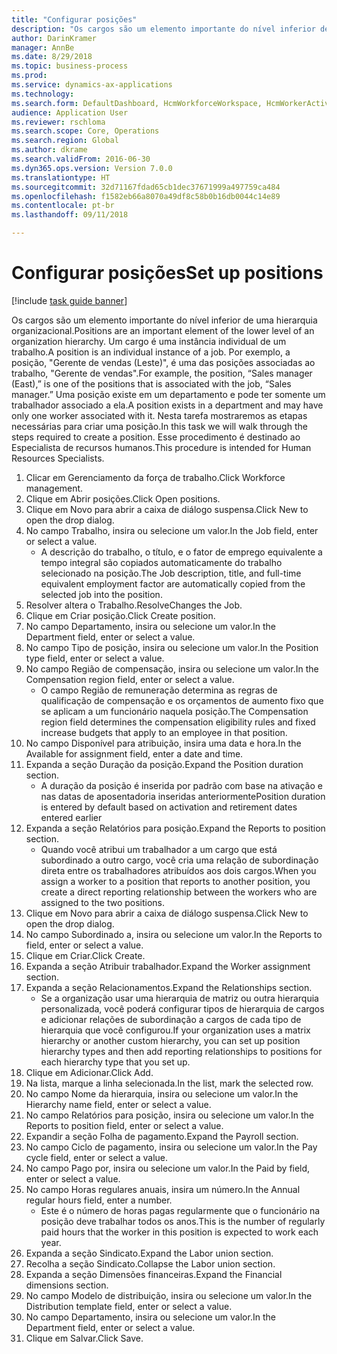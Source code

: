 ```yaml
--- 
title: "Configurar posições"
description: "Os cargos são um elemento importante do nível inferior de uma hierarquia organizacional."
author: DarinKramer
manager: AnnBe
ms.date: 8/29/2018
ms.topic: business-process
ms.prod: 
ms.service: dynamics-ax-applications
ms.technology: 
ms.search.form: DefaultDashboard, HcmWorkforceWorkspace, HcmWorkerActivityChart, HcmAllWorkersListPart, HcmPosition, HcmPositionNewPosition, HcmJobLookup, HcmPositionReportsToDialog, HcmPositionLookup, FinancialDimensionDefaultTemplatesLookup, DimensionLookup
audience: Application User
ms.reviewer: rschloma
ms.search.scope: Core, Operations
ms.search.region: Global
ms.author: dkrame
ms.search.validFrom: 2016-06-30
ms.dyn365.ops.version: Version 7.0.0
ms.translationtype: HT
ms.sourcegitcommit: 32d71167fdad65cb1dec37671999a497759ca484
ms.openlocfilehash: f1582eb66a8070a49df8c58b0b16db0044c14e89
ms.contentlocale: pt-br
ms.lasthandoff: 09/11/2018

---
```

# <a name="set-up-positions"></a><span data-ttu-id="7e1eb-103">Configurar posições</span><span class="sxs-lookup"><span data-stu-id="7e1eb-103">Set up positions</span></span>

[!include [task guide banner](../../includes/task-guide-banner.md)]

<span data-ttu-id="7e1eb-104">Os cargos são um elemento importante do nível inferior de uma hierarquia organizacional.</span><span class="sxs-lookup"><span data-stu-id="7e1eb-104">Positions are an important element of the lower level of an organization hierarchy.</span></span> <span data-ttu-id="7e1eb-105">Um cargo é uma instância individual de um trabalho.</span><span class="sxs-lookup"><span data-stu-id="7e1eb-105">A position is an individual instance of a job.</span></span> <span data-ttu-id="7e1eb-106">Por exemplo, a posição, "Gerente de vendas (Leste)", é uma das posições associadas ao trabalho, "Gerente de vendas".</span><span class="sxs-lookup"><span data-stu-id="7e1eb-106">For example, the position, “Sales manager (East),” is one of the positions that is associated with the job, “Sales manager.”</span></span> <span data-ttu-id="7e1eb-107">Uma posição existe em um departamento e pode ter somente um trabalhador associado a ela.</span><span class="sxs-lookup"><span data-stu-id="7e1eb-107">A position exists in a department and may have only one worker associated with it.</span></span> <span data-ttu-id="7e1eb-108">Nesta tarefa mostraremos as etapas necessárias para criar uma posição.</span><span class="sxs-lookup"><span data-stu-id="7e1eb-108">In this task we will walk through the steps required to create a position.</span></span> <span data-ttu-id="7e1eb-109">Esse procedimento é destinado ao Especialista de recursos humanos.</span><span class="sxs-lookup"><span data-stu-id="7e1eb-109">This procedure is intended for Human Resources Specialists.</span></span>

1. <span data-ttu-id="7e1eb-110">Clicar em Gerenciamento da força de trabalho.</span><span class="sxs-lookup"><span data-stu-id="7e1eb-110">Click Workforce management.</span></span>
2. <span data-ttu-id="7e1eb-111">Clique em Abrir posições.</span><span class="sxs-lookup"><span data-stu-id="7e1eb-111">Click Open positions.</span></span>
3. <span data-ttu-id="7e1eb-112">Clique em Novo para abrir a caixa de diálogo suspensa.</span><span class="sxs-lookup"><span data-stu-id="7e1eb-112">Click New to open the drop dialog.</span></span>
4. <span data-ttu-id="7e1eb-113">No campo Trabalho, insira ou selecione um valor.</span><span class="sxs-lookup"><span data-stu-id="7e1eb-113">In the Job field, enter or select a value.</span></span>
    * <span data-ttu-id="7e1eb-114">A descrição do trabalho, o título, e o fator de emprego equivalente a tempo integral são copiados automaticamente do trabalho selecionado na posição.</span><span class="sxs-lookup"><span data-stu-id="7e1eb-114">The Job description, title, and full-time equivalent employment factor are automatically copied from the selected job into the position.</span></span>  
5. <span data-ttu-id="7e1eb-115">Resolver altera o Trabalho.</span><span class="sxs-lookup"><span data-stu-id="7e1eb-115">ResolveChanges the Job.</span></span>
6. <span data-ttu-id="7e1eb-116">Clique em Criar posição.</span><span class="sxs-lookup"><span data-stu-id="7e1eb-116">Click Create position.</span></span>
7. <span data-ttu-id="7e1eb-117">No campo Departamento, insira ou selecione um valor.</span><span class="sxs-lookup"><span data-stu-id="7e1eb-117">In the Department field, enter or select a value.</span></span>
8. <span data-ttu-id="7e1eb-118">No campo Tipo de posição, insira ou selecione um valor.</span><span class="sxs-lookup"><span data-stu-id="7e1eb-118">In the Position type field, enter or select a value.</span></span>
9. <span data-ttu-id="7e1eb-119">No campo Região de compensação, insira ou selecione um valor.</span><span class="sxs-lookup"><span data-stu-id="7e1eb-119">In the Compensation region field, enter or select a value.</span></span>
    * <span data-ttu-id="7e1eb-120">O campo Região de remuneração determina as regras de qualificação de compensação e os orçamentos de aumento fixo que se aplicam a um funcionário naquela posição.</span><span class="sxs-lookup"><span data-stu-id="7e1eb-120">The Compensation region field determines the compensation eligibility rules and fixed increase budgets that apply to an employee in that position.</span></span>  
10. <span data-ttu-id="7e1eb-121">No campo Disponível para atribuição, insira uma data e hora.</span><span class="sxs-lookup"><span data-stu-id="7e1eb-121">In the Available for assignment field, enter a date and time.</span></span>
11. <span data-ttu-id="7e1eb-122">Expanda a seção Duração da posição.</span><span class="sxs-lookup"><span data-stu-id="7e1eb-122">Expand the Position duration section.</span></span>
    * <span data-ttu-id="7e1eb-123">A duração da posição é inserida por padrão com base na ativação e nas datas de aposentadoria inseridas anteriormente</span><span class="sxs-lookup"><span data-stu-id="7e1eb-123">Position duration is entered by default based on activation and retirement dates entered earlier</span></span>  
12. <span data-ttu-id="7e1eb-124">Expanda a seção Relatórios para posição.</span><span class="sxs-lookup"><span data-stu-id="7e1eb-124">Expand the Reports to position section.</span></span>
    * <span data-ttu-id="7e1eb-125">Quando você atribui um trabalhador a um cargo que está subordinado a outro cargo, você cria uma relação de subordinação direta entre os trabalhadores atribuídos aos dois cargos.</span><span class="sxs-lookup"><span data-stu-id="7e1eb-125">When you assign a worker to a position that reports to another position, you create a direct reporting relationship between the workers who are assigned to the two positions.</span></span>  
13. <span data-ttu-id="7e1eb-126">Clique em Novo para abrir a caixa de diálogo suspensa.</span><span class="sxs-lookup"><span data-stu-id="7e1eb-126">Click New to open the drop dialog.</span></span>
14. <span data-ttu-id="7e1eb-127">No campo Subordinado a, insira ou selecione um valor.</span><span class="sxs-lookup"><span data-stu-id="7e1eb-127">In the Reports to field, enter or select a value.</span></span>
15. <span data-ttu-id="7e1eb-128">Clique em Criar.</span><span class="sxs-lookup"><span data-stu-id="7e1eb-128">Click Create.</span></span>
16. <span data-ttu-id="7e1eb-129">Expanda a seção Atribuir trabalhador.</span><span class="sxs-lookup"><span data-stu-id="7e1eb-129">Expand the Worker assignment section.</span></span>
17. <span data-ttu-id="7e1eb-130">Expanda a seção Relacionamentos.</span><span class="sxs-lookup"><span data-stu-id="7e1eb-130">Expand the Relationships section.</span></span>
    * <span data-ttu-id="7e1eb-131">Se a organização usar uma hierarquia de matriz ou outra hierarquia personalizada, você poderá configurar tipos de hierarquia de cargos e adicionar relações de subordinação a cargos de cada tipo de hierarquia que você configurou.</span><span class="sxs-lookup"><span data-stu-id="7e1eb-131">If your organization uses a matrix hierarchy or another custom hierarchy, you can set up position hierarchy types and then add reporting relationships to positions for each hierarchy type that you set up.</span></span>  
18. <span data-ttu-id="7e1eb-132">Clique em Adicionar.</span><span class="sxs-lookup"><span data-stu-id="7e1eb-132">Click Add.</span></span>
19. <span data-ttu-id="7e1eb-133">Na lista, marque a linha selecionada.</span><span class="sxs-lookup"><span data-stu-id="7e1eb-133">In the list, mark the selected row.</span></span>
20. <span data-ttu-id="7e1eb-134">No campo Nome da hierarquia, insira ou selecione um valor.</span><span class="sxs-lookup"><span data-stu-id="7e1eb-134">In the Hierarchy name field, enter or select a value.</span></span>
21. <span data-ttu-id="7e1eb-135">No campo Relatórios para posição, insira ou selecione um valor.</span><span class="sxs-lookup"><span data-stu-id="7e1eb-135">In the Reports to position field, enter or select a value.</span></span>
22. <span data-ttu-id="7e1eb-136">Expandir a seção Folha de pagamento.</span><span class="sxs-lookup"><span data-stu-id="7e1eb-136">Expand the Payroll section.</span></span>
23. <span data-ttu-id="7e1eb-137">No campo Ciclo de pagamento, insira ou selecione um valor.</span><span class="sxs-lookup"><span data-stu-id="7e1eb-137">In the Pay cycle field, enter or select a value.</span></span>
24. <span data-ttu-id="7e1eb-138">No campo Pago por, insira ou selecione um valor.</span><span class="sxs-lookup"><span data-stu-id="7e1eb-138">In the Paid by field, enter or select a value.</span></span>
25. <span data-ttu-id="7e1eb-139">No campo Horas regulares anuais, insira um número.</span><span class="sxs-lookup"><span data-stu-id="7e1eb-139">In the Annual regular hours field, enter a number.</span></span>
    * <span data-ttu-id="7e1eb-140">Este é o número de horas pagas regularmente que o funcionário na posição deve trabalhar todos os anos.</span><span class="sxs-lookup"><span data-stu-id="7e1eb-140">This is the number of regularly paid hours that the worker in this position is expected to work each year.</span></span>  
26. <span data-ttu-id="7e1eb-141">Expanda a seção Sindicato.</span><span class="sxs-lookup"><span data-stu-id="7e1eb-141">Expand the Labor union section.</span></span>
27. <span data-ttu-id="7e1eb-142">Recolha a seção Sindicato.</span><span class="sxs-lookup"><span data-stu-id="7e1eb-142">Collapse the Labor union section.</span></span>
28. <span data-ttu-id="7e1eb-143">Expanda a seção Dimensões financeiras.</span><span class="sxs-lookup"><span data-stu-id="7e1eb-143">Expand the Financial dimensions section.</span></span>
29. <span data-ttu-id="7e1eb-144">No campo Modelo de distribuição, insira ou selecione um valor.</span><span class="sxs-lookup"><span data-stu-id="7e1eb-144">In the Distribution template field, enter or select a value.</span></span>
30. <span data-ttu-id="7e1eb-145">No campo Departamento, insira ou selecione um valor.</span><span class="sxs-lookup"><span data-stu-id="7e1eb-145">In the Department field, enter or select a value.</span></span>
31. <span data-ttu-id="7e1eb-146">Clique em Salvar.</span><span class="sxs-lookup"><span data-stu-id="7e1eb-146">Click Save.</span></span>


